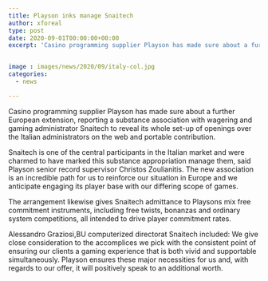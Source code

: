 ```yaml
---
title: Playson inks manage Snaitech
author: xforeal 
type: post
date: 2020-09-01T00:00:00+00:00
excerpt: 'Casino programming supplier Playson has made sure about a further European development, declaring a substance association with wagering and gaming administrator Snaitech to reveal its whole set-up of spaces over the Italian administrators on the web and portable offering '


image : images/news/2020/09/italy-col.jpg
categories:
  - news

---
```

Casino programming supplier Playson has made sure about a further European extension, reporting a substance association with wagering and gaming administrator Snaitech to reveal its whole set-up of openings over the Italian administrators on the web and portable contribution. 

Snaitech is one of the central participants in the Italian market and were charmed to have marked this substance appropriation manage them, said Playson senior record supervisor Christos Zoulianitis. The new association is an incredible path for us to reinforce our situation in Europe and we anticipate engaging its player base with our differing scope of games. 

The arrangement likewise gives Snaitech admittance to Playsons mix free commitment instruments, including free twists, bonanzas and ordinary system competitions, all intended to drive player commitment rates. 

Alessandro Graziosi,BU computerized directorat Snaitech included: We give close consideration to the accomplices we pick with the consistent point of ensuring our clients a gaming experience that is both vivid and supportable simultaneously. Playson ensures these major necessities for us and, with regards to our offer, it will positively speak to an additional worth.
